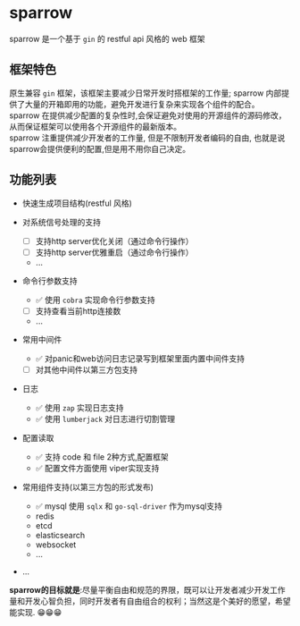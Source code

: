 # sparrow

sparrow 是一个基于 `gin` 的 restful api 风格的 web 框架

## 框架特色

原生兼容 `gin` 框架，该框架主要减少日常开发时搭框架的工作量; sparrow 内部提供了大量的开箱即用的功能，避免开发进行复杂来实现各个组件的配合。<br/>
sparrow 在提供减少配置的复杂性时,会保证避免对使用的开源组件的源码修改，从而保证框架可以使用各个开源组件的最新版本。<br/>
sparrow 注重提供减少开发者的工作量, 但是不限制开发者编码的自由, 也就是说sparrow会提供便利的配置,但是用不用你自己决定。

## 功能列表
- 快速生成项目结构(restful 风格)
- 对系统信号处理的支持
  - [ ] 支持http server优化关闭（通过命令行操作）
  - [ ] 支持http server优雅重启（通过命令行操作）
  - ...

- 命令行参数支持
  - ✅  使用 `cobra` 实现命令行参数支持
  - [ ] 支持查看当前http连接数
  - ...

- 常用中间件
  - ✅  对panic和web访问日志记录写到框架里面内置中间件支持
  - [ ] 对其他中间件以第三方包支持

- 日志
  - ✅ 使用 `zap` 实现日志支持
  - ✅ 使用 `lumberjack` 对日志进行切割管理


- 配置读取
  - ✅  支持 code 和 file 2种方式,配置框架
  - ✅  配置文件方面使用 viper实现支持

- 常用组件支持(以第三方包的形式发布)
  - ✅  mysql 使用 `sqlx` 和 `go-sql-driver` 作为mysql支持
  - redis 
  - etcd
  - elasticsearch
  - websocket
  - ...
- ...



**sparrow的目标就是**:尽量平衡自由和规范的界限，既可以让开发者减少开发工作量和开发心智负担，同时开发者有自由组合的权利；当然这是个美好的愿望，希望能实现. 😁😁😁


